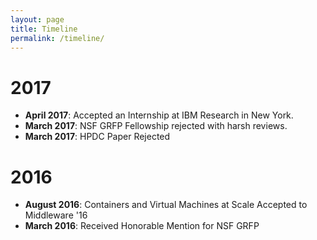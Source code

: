 ```yaml
---
layout: page
title: Timeline
permalink: /timeline/
---
```



# 2017
- **April 2017**: Accepted an Internship at IBM Research in New York.
- **March 2017**: NSF GRFP Fellowship rejected with harsh reviews.
- **March 2017**: HPDC Paper Rejected

# 2016
- **August 2016**: Containers and Virtual Machines at Scale Accepted to Middleware '16
- **March 2016**: Received Honorable Mention for NSF GRFP 